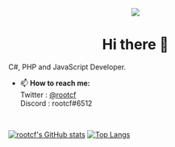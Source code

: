 <p align="center"><img align="center" src="https://cdn.discordapp.com/attachments/1011639554442285069/1045730750416302100/9FMmrCQC46J-Q4IkG6w8PBvPOFvxngba4X1fu-l1uTkq2PvdpLk_ALPmLy6Tx7hy.gif"></p>
<h1 align="center">  Hi there 👋</h1>

C#, PHP and JavaScript Developer. 

- 📫 <b>How to reach me:</b><br>
Twitter : [@rootcf](https://twitter.com/rootcf)<br>
Discord : rootcf#6512<br>
<br>

[![rootcf's GitHub stats](https://github-readme-stats.vercel.app/api?username=rootcf&theme=dark)](https://github.com/rootcf/)
[![Top Langs](https://github-readme-stats.vercel.app/api/top-langs/?username=rootcf&layout=compact&theme=dark)](https://github.com/rootcf/)

<!--
**rootcf/rootcf** is a ✨ _special_ ✨ repository because its `README.md` (this file) appears on your GitHub profile.

Here are some ideas to get you started:

- 🔭 I’m currently working on ...
- 🌱 I’m currently learning ...
- 👯 I’m looking to collaborate on ...
- 🤔 I’m looking for help with ...
- 💬 Ask me about ...
- 😄 Pronouns: ...
- ⚡ Fun fact: ...
-->
